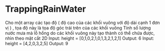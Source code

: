 # TrappingRainWater
Cho một array các tạo độ ( độ cao của các khối vuông với độ dài cạnh 1 đơn vị ) , tọa độ này là tọa độ góc trái trên của các khối vuông 
Tính số lượng nước mưa mà lỗ hổng do các khối vuông này tạo thành có thể chứa được, nhìn theo mặt cắt 2D
Input: height = [0,1,0,2,1,0,1,3,2,1,2,1]
Output: 6
Input: height = [4,2,0,3,2,5]
Output: 9
